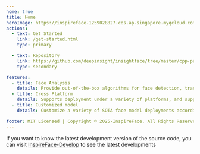 ```yaml
---
home: true
title: Home
heroImage: https://inspireface-1259028827.cos.ap-singapore.myqcloud.com/docs/isf_view.png
actions:
  - text: Get Started
    link: /get-started.html
    type: primary

  - text: Repository
    link: https://github.com/deepinsight/insightface/tree/master/cpp-package/inspireface
    type: secondary

features:
  - title: Face Analysis
    details: Provide out-of-the-box algorithms for face detection, tracking, recognition, landmark detection and various facial expression state analysis.
  - title: Cross Platform
    details: Supports deployment under a variety of platforms, and supports CPU, NPU, GPU and other devices to accelerate inference.
  - title: Customized model
    details: Customize a variety of SOTA face model deployments according to your needs.

footer: MIT Licensed | Copyright © 2025-InspireFace. All Rights Reserved
---
```


If you want to know the latest development version of the source code, you can visit [InspireFace-Develop](https://github.com/HyperInspire/InspireFace) to see the latest developments

[default-theme-home]: https://vuejs.press/reference/default-theme/frontmatter.html#home-page
